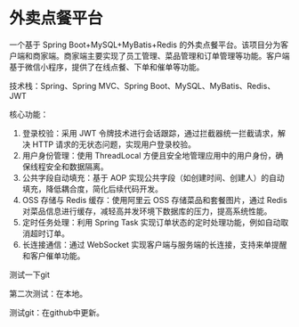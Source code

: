 # 外卖点餐平台  

一个基于 Spring Boot+MySQL+MyBatis+Redis 的外卖点餐平台。该项目分为客户端和商家端。商家端主要实现了员工管理、菜品管理和订单管理等功能。客户端基于微信小程序，提供了在线点餐、下单和催单等功能。

技术栈：Spring、Spring MVC、Spring Boot、MySQL、MyBatis、Redis、JWT  

核心功能： 
1. 登录校验：采用 JWT 令牌技术进行会话跟踪，通过拦截器统一拦截请求，解决 HTTP 请求的无状态问题，实现用户登录校验。
2. 用户身份管理：使用 ThreadLocal 方便且安全地管理应用中的用户身份，确保线程安全和数据隔离。
3. 公共字段自动填充：基于 AOP 实现公共字段（如创建时间、创建人）的自动填充，降低耦合度，简化后续代码开发。
4. OSS 存储与 Redis 缓存：使用阿里云 OSS 存储菜品和套餐图片，通过 Redis 对菜品信息进行缓存，减轻高并发环境下数据库的压力，提高系统性能。
5. 定时任务处理：利用 Spring Task 实现订单状态的定时处理功能，例如自动取消超时订单。
6. 长连接通信：通过 WebSocket 实现客户端与服务端的长连接，支持来单提醒和客户催单功能。

测试一下git

第二次测试：在本地。

测试git：在github中更新。

